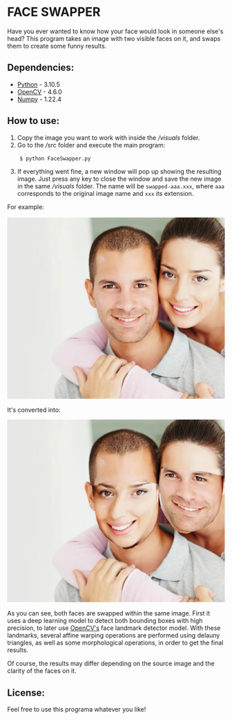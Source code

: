 # FACE SWAPPER
Have you ever wanted to know how your face would look in someone else's head? This program takes an image with two visible faces on it, and swaps them to create some funny results.

## Dependencies:
* [Python](https://www.python.org/doc/) - 3.10.5
* [OpenCV](https://docs.opencv.org/4.6.0/) - 4.6.0
* [Numpy](https://numpy.org/doc/stable/) - 1.22.4

## How to use:
1. Copy the image you want to work with inside the */visuals* folder.
2. Go to the */src* folder and execute the main program:
```console
    $ python FaceSwapper.py
```
3. If everything went fine, a new window will pop up showing the resulting image. Just press any key to close the window and save the new image in the same */visuals* folder. The name will be `swapped-aaa.xxx`, where `aaa` corresponds to the original image name and `xxx` its extension.

For example:

![alt text](https://github.com/Josgonmar/Face-swapper/blob/master/docs/test.jpeg?raw=true)

It's converted into:

![alt text](https://github.com/Josgonmar/Face-swapper/blob/master/docs/swapped-test.jpeg?raw=true)

As you can see, both faces are swapped within the same image. First it uses a deep learning model to detect both bounding boxes with high precision, to later use [OpenCV's](https://docs.opencv.org/4.6.0/d2/d42/tutorial_face_landmark_detection_in_an_image.html) face landmark detector model. With these landmarks, several affine warping operations are performed using delauny triangles, as well as some morphological operations, in order to get the final results.

Of course, the results may differ depending on the source image and the clarity of the faces on it.
## License:
Feel free to use this programa whatever you like!